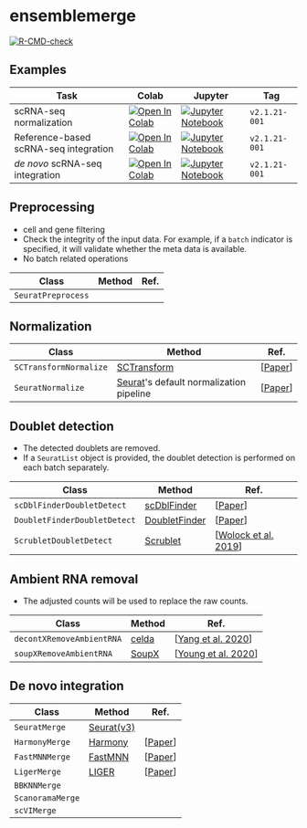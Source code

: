 # ensemblemerge

<!-- badges: start -->
[![R-CMD-check](https://github.com/erikjskie/ensemblemerge/actions/workflows/check-standard.yaml/badge.svg)](https://github.com/erikjskie/ensemblemerge/actions/workflows/check-standard.yaml)
<!-- badges: end -->

## Examples

| Task | Colab | Jupyter | Tag |
| --- | --- | --- | --- |
| scRNA-seq normalization | [![Open In Colab](https://colab.research.google.com/assets/colab-badge.svg)](https://colab.research.google.com/github/gongx030/ensemblemerge/blob/main/vignettes/normalization.ipynb) | [![Jupyter Notebook](https://img.shields.io/badge/jupyter-%23FA0F00.svg?style=for-the-badge&logo=jupyter&logoColor=white)](https://github.com/gongx030/ensemblemerge/blob/main/vignettes/normalization.ipynb) | `v2.1.21-001` |
| Reference-based scRNA-seq integration | [![Open In Colab](https://colab.research.google.com/assets/colab-badge.svg)](https://colab.research.google.com/github/gongx030/ensemblemerge/blob/main/vignettes/reference_based_integration.ipynb) | [![Jupyter Notebook](https://img.shields.io/badge/jupyter-%23FA0F00.svg?style=for-the-badge&logo=jupyter&logoColor=white)](https://github.com/gongx030/ensemblemerge/blob/main/vignettes/reference_based_integration.ipynb) | `v2.1.21-001` |
| *de novo* scRNA-seq integration | [![Open In Colab](https://colab.research.google.com/assets/colab-badge.svg)](https://colab.research.google.com/github/gongx030/ensemblemerge/blob/main/vignettes/de_novo_integration.ipynb) | [![Jupyter Notebook](https://img.shields.io/badge/jupyter-%23FA0F00.svg?style=for-the-badge&logo=jupyter&logoColor=white)](https://github.com/gongx030/ensemblemerge/blob/main/vignettes/de_novo_integration.ipynb) | `v2.1.21-001` |


## Preprocessing

* cell and gene filtering 
* Check the integrity of the input data.  For example, if a `batch` indicator is specified, it will validate whether the meta data is available. 
* No batch related operations

| Class | Method | Ref. |
| --- | --- | --- |
| `SeuratPreprocess` |  |  | 



## Normalization
| Class | Method | Ref. |
| --- | --- | --- |
| `SCTransformNormalize` | [SCTransform](https://satijalab.org/seurat/articles/sctransform_vignette.html) | [[Paper](https://genomebiology.biomedcentral.com/articles/10.1186/s13059-019-1874-1)] | 
| `SeuratNormalize` | [Seurat](https://satijalab.org/seurat/articles/pbmc3k_tutorial.html)'s default normalization pipeline | [[Paper](https://www.nature.com/articles/nbt.4096)] | 

## Doublet detection

* The detected doublets are removed. 
* If a `SeuratList` object is provided, the doublet detection is performed on each batch separately. 

| Class | Method | Ref. |
| --- | --- | --- |
| `scDblFinderDoubletDetect` | [scDblFinder](https://bioconductor.org/packages/release/bioc/html/scDblFinder.html) | [[Paper](https://f1000research.com/articles/10-979)] | 
| `DoubletFinderDoubletDetect` | [DoubletFinder](https://github.com/chris-mcginnis-ucsf/DoubletFinder) | [[Paper](https://pubmed.ncbi.nlm.nih.gov/30954475/)] | 
| `ScrubletDoubletDetect` | [Scrublet](https://github.com/swolock/scrublet) | [[Wolock et al. 2019](https://pubmed.ncbi.nlm.nih.gov/30954476/)] | 

## Ambient RNA removal

* The adjusted counts will be used to replace the raw counts. 

| Class | Method | Ref. |
| --- | --- | --- |
| `decontXRemoveAmbientRNA` | [celda](http://bioconductor.org/packages/release/bioc/vignettes/celda/inst/doc/decontX.html) | [[Yang et al. 2020](https://doi.org/10.1186/s13059-020-1950-6)] | 
| `soupXRemoveAmbientRNA` | [SoupX](https://rawcdn.githack.com/constantAmateur/SoupX/204b602418df12e9fdb4b68775a8b486c6504fe4/inst/doc/pbmcTutorial.html) | [[Young et al. 2020](https://academic.oup.com/gigascience/article/9/12/giaa151/6049831?login=true)] | 

## De novo integration
| Class | Method | Ref. |
| --- | --- | --- |
| `SeuratMerge` | [Seurat(v3)](https://satijalab.org/seurat/articles/integration_introduction.html) |  | 
| `HarmonyMerge` | [Harmony](https://github.com/immunogenomics/harmony) | [[Paper](https://www.nature.com/articles/s41592-019-0619-0)]
| `FastMNNMerge` | [FastMNN](https://rdrr.io/github/LTLA/batchelor/man/fastMNN.html) | [[Paper](https://www.nature.com/articles/nbt.4091)]
| `LigerMerge` | [LIGER](https://www.nature.com/articles/s41596-020-0391-8) | [[Paper](https://www.nature.com/articles/s41596-020-0391-8)]
| `BBKNNMerge` | | |
| `ScanoramaMerge` | | |
| `scVIMerge` | | |


